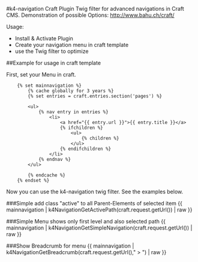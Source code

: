 #k4-navigation Craft Plugin
Twig filter for advanced navigations in Craft CMS. Demonstration of possible Options: http://www.bahu.ch/craft/

Usage:
- Install & Activate Plugin
- Create your navigation menu in craft template
- use the Twig filter to optimize


##Example for usage in craft template

First, set your Menu in craft.

        {% set mainnavigation %}
            {% cache globally for 3 years %}
            {% set entries = craft.entries.section('pages') %}

            <ul>
                {% nav entry in entries %}
                    <li>
                        <a href="{{ entry.url }}">{{ entry.title }}</a>
                        {% ifchildren %}
                            <ul>
                                {% children %}
                            </ul>
                        {% endifchildren %}
                    </li>
                {% endnav %}
            </ul>

            {% endcache %}
        {% endset %}

Now you can use the k4-navigation twig filter. See the examples below.

###Simple add class "active" to all Parent-Elements of selected item
        {{ mainnavigation | k4NavigationGetActivePath(craft.request.getUrl()) | raw }} 

###Simple Menu shows only first level and also selected path
        {{ mainnavigation | k4NavigationGetSimpleNavigation(craft.request.getUrl()) | raw }} 

###Show Breadcrumb for menu
       {{ mainnavigation | k4NavigationGetBreadcrumb(craft.request.getUrl()," > ") | raw }} 